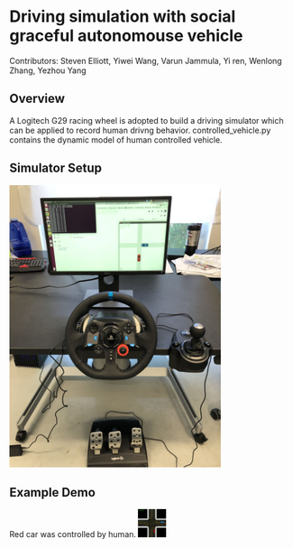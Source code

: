 # Driving simulation with social graceful autonomouse vehicle

Contributors: Steven Elliott, Yiwei Wang, Varun Jammula, Yi ren, Wenlong Zhang, Yezhou Yang


## Overview <a name="overview"></a>

A Logitech G29 racing wheel is adopted to build a driving simulator which can be applied to record human drivng behavior.
controlled_vehicle.py contains the dynamic model of human controlled vehicle.

## Simulator Setup
<img src="./sim_outputs/IMG_0455.jpg" alt="Drawing" style="height: 500px;"/> 

## Example Demo
Red car was controlled by human.
<img src="./sim_outputs/output_video.gif" alt="Drawing" style="height: 50px;"/> 
